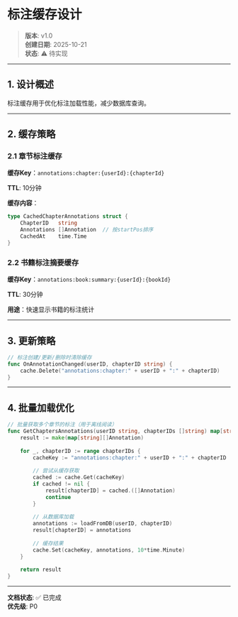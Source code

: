 # 标注缓存设计

> **版本**: v1.0  
> **创建日期**: 2025-10-21  
> **状态**: ⚠️ 待实现

---

## 1. 设计概述

标注缓存用于优化标注加载性能，减少数据库查询。

---

## 2. 缓存策略

### 2.1 章节标注缓存

**缓存Key**：`annotations:chapter:{userId}:{chapterId}`

**TTL**: 10分钟

**缓存内容**：
```go
type CachedChapterAnnotations struct {
    ChapterID   string
    Annotations []Annotation  // 按startPos排序
    CachedAt    time.Time
}
```

### 2.2 书籍标注摘要缓存

**缓存Key**：`annotations:book:summary:{userId}:{bookId}`

**TTL**: 30分钟

**用途**：快速显示书籍的标注统计

---

## 3. 更新策略

```go
// 标注创建/更新/删除时清除缓存
func OnAnnotationChanged(userID, chapterID string) {
    cache.Delete("annotations:chapter:" + userID + ":" + chapterID)
}
```

---

## 4. 批量加载优化

```go
// 批量获取多个章节的标注（用于离线阅读）
func GetChaptersAnnotations(userID string, chapterIDs []string) map[string][]Annotation {
    result := make(map[string][]Annotation)
    
    for _, chapterID := range chapterIDs {
        cacheKey := "annotations:chapter:" + userID + ":" + chapterID
        
        // 尝试从缓存获取
        cached := cache.Get(cacheKey)
        if cached != nil {
            result[chapterID] = cached.([]Annotation)
            continue
        }
        
        // 从数据库加载
        annotations := loadFromDB(userID, chapterID)
        result[chapterID] = annotations
        
        // 缓存结果
        cache.Set(cacheKey, annotations, 10*time.Minute)
    }
    
    return result
}
```

---

**文档状态**: ✅ 已完成  
**优先级**: P0

